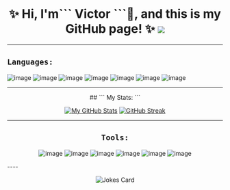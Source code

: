 <!-- ### Hi there 👋 -->

<!--
**VicRenRen/VicRenRen** is a ✨ _special_ ✨ repository because its `README.md` (this file) appears on your GitHub profile.

Here are some ideas to get you started:

- 🔭 I’m currently working on ...
- 🌱 I’m currently learning ...
- 👯 I’m looking to collaborate on ...
- 🤔 I’m looking for help with ...
- 💬 Ask me about ...
- 📫 How to reach me: ...
- 😄 Pronouns: ...
- ⚡ Fun fact: ...
-->

<h1 align="center">✨ Hi, I'm``` Victor ```👋, and this is my GitHub page! ✨ <a href="https://www.linkedin.com/in/vicrenren/"><img src="https://img.shields.io/badge/LinkedIn-0077B5?style=for-the-badge&logo=linkedin&logoColor=white"></a> </h1>

----

## ``` Languages: ```  
  
  ![image](https://img.shields.io/badge/HTML5-E34F26?style=for-the-badge&logo=html5&logoColor=white) ![image](https://img.shields.io/badge/CSS3-1572B6?style=for-the-badge&logo=css3&logoColor=white) ![image](https://img.shields.io/badge/JavaScript-F7DF1E?style=for-the-badge&logo=javascript&logoColor=black) ![image](https://img.shields.io/badge/React-20232A?style=for-the-badge&logo=react&logoColor=61DAFB) ![image](https://img.shields.io/badge/Sass-CC6699?style=for-the-badge&logo=sass&logoColor=white) ![image](https://img.shields.io/badge/Node.js-43853D?style=for-the-badge&logo=node.js&logoColor=white) ![image](https://img.shields.io/badge/TypeScript-007ACC?style=for-the-badge&logo=typescript&logoColor=white) 
<!--   ![image]({}) -->
---- 
<div align="center"> 
## ``` My Stats: ```
  
[![My GitHub Stats](https://github-readme-stats.vercel.app/api/?username=VicRenRen&count_private=true&theme=calm&showicons=true)]()
[![GitHub Streak](http://github-readme-streak-stats.herokuapp.com?user=VicRenRen&theme=calm&date_format=j%20M%5B%20Y%5D)](https://git.io/streak-stats)
  
<!-- [![My GitHub Language Stats](https://github-readme-stats.vercel.app/api/top-langs/?username=VicRenRen&langs_count=5&theme=calm)]() -->

----
  
## ``` Tools: ```  
  
 ![image](https://img.shields.io/badge/Windows-0078D6?style=for-the-badge&logo=windows&logoColor=white) ![image](https://img.shields.io/badge/Canva-%2300C4CC.svg?&style=for-the-badge&logo=Canva&logoColor=white) ![image](https://img.shields.io/badge/Jira-0052CC?style=for-the-badge&logo=Jira&logoColor=white) ![image](https://img.shields.io/badge/Trello-0052CC?style=for-the-badge&logo=trello&logoColor=white) ![image](https://img.shields.io/badge/Figma-F24E1E?style=for-the-badge&logo=figma&logoColor=white) ![image](https://img.shields.io/badge/gimp-5C5543?style=for-the-badge&logo=gimp&logoColor=white) 
</div>
----
<div align="center">  
  
![Jokes Card](https://readme-jokes.vercel.app/api?&theme=gotham)
  
</div>
 
